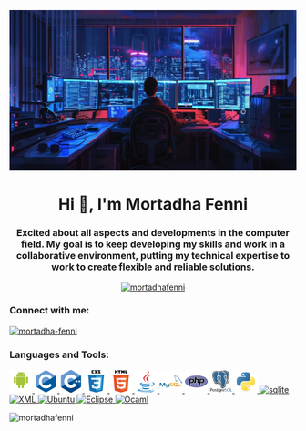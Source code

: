 <p align="center">
  <img src="https://github.com/MortadhaFenni/MortadhaFenni/blob/main/Programmer.jpeg" alt="Hi, I'm Mortadha Fenni 👋">
</p>

<h1 align="center">Hi 👋, I'm Mortadha Fenni</h1>
<h3 align="center">Excited about all aspects and developments in the computer field. My goal is to keep developing my skills and work in a collaborative environment, putting my technical expertise to work to create flexible and reliable solutions.</h3>

<p align="center"> <a href="https://github.com/ryo-ma/github-profile-trophy"><img src="https://github-profile-trophy.vercel.app/?username=mortadhafenni&theme=onedark" alt="mortadhafenni" /></a> </p>


<h3 align="left">Connect with me:</h3>
<p align="left">
<a href="https://linkedin.com/in/mortadha-fenni" target="blank"><img align="center" src="https://raw.githubusercontent.com/rahuldkjain/github-profile-readme-generator/master/src/images/icons/Social/linked-in-alt.svg" alt="mortadha-fenni" height="30" width="40" /></a>
</p>

<h3 align="left">Languages and Tools:</h3>
<p align="left"> 
  <a href="https://developer.android.com" target="_blank" rel="noreferrer"> <img src="https://raw.githubusercontent.com/devicons/devicon/master/icons/android/android-original-wordmark.svg" alt="android" width="40" height="40"/> </a> 
  <a href="https://www.cprogramming.com/" target="_blank" rel="noreferrer"> <img src="https://raw.githubusercontent.com/devicons/devicon/master/icons/c/c-original.svg" alt="c" width="40" height="40"/> </a> 
  <a href="https://www.w3schools.com/cpp/" target="_blank" rel="noreferrer"> <img src="https://raw.githubusercontent.com/devicons/devicon/master/icons/cplusplus/cplusplus-original.svg" alt="cplusplus" width="40" height="40"/> </a> 
  <a href="https://www.w3schools.com/css/" target="_blank" rel="noreferrer"> <img src="https://raw.githubusercontent.com/devicons/devicon/master/icons/css3/css3-original-wordmark.svg" alt="css3" width="40" height="40"/> </a> 
  <a href="https://www.w3.org/html/" target="_blank" rel="noreferrer"> <img src="https://raw.githubusercontent.com/devicons/devicon/master/icons/html5/html5-original-wordmark.svg" alt="html5" width="40" height="40"/> </a> 
  <a href="https://www.java.com" target="_blank" rel="noreferrer"> <img src="https://raw.githubusercontent.com/devicons/devicon/master/icons/java/java-original.svg" alt="java" width="40" height="40"/> </a> 
  <a href="https://www.mysql.com/" target="_blank" rel="noreferrer"> <img src="https://raw.githubusercontent.com/devicons/devicon/master/icons/mysql/mysql-original-wordmark.svg" alt="mysql" width="40" height="40"/> </a> 
  <a href="https://www.php.net" target="_blank" rel="noreferrer"> <img src="https://raw.githubusercontent.com/devicons/devicon/master/icons/php/php-original.svg" alt="php" width="40" height="40"/> </a> 
  <a href="https://www.postgresql.org" target="_blank" rel="noreferrer"> <img src="https://raw.githubusercontent.com/devicons/devicon/master/icons/postgresql/postgresql-original-wordmark.svg" alt="postgresql" width="40" height="40"/> </a> 
  <a href="https://www.python.org" target="_blank" rel="noreferrer"> <img src="https://raw.githubusercontent.com/devicons/devicon/master/icons/python/python-original.svg" alt="python" width="40" height="40"/> </a> 
  <a href="https://www.sqlite.org/" target="_blank" rel="noreferrer"> <img src="https://www.vectorlogo.zone/logos/sqlite/sqlite-icon.svg" alt="sqlite" width="40" height="40"/> </a> 
  <a href="#" target="_blank" rel="noreferrer"> <img src="https://www.vectorlogo.zone/logos/w3c_xml/w3c_xml-icon.svg" alt="XML" width="40" height="40"/> </a>
  <a href="https://ubuntu.com/" target="_blank" rel="noreferrer"> <img src="https://www.vectorlogo.zone/logos/ubuntu/ubuntu-ar21.svg" alt="Ubuntu" width="40" height="40"/> </a>
  <a href="https://eclipseide.org/" target="_blank" rel="noreferrer"> <img src="https://skillicons.dev/icons?i=eclipse" alt="Eclipse" width="40" height="40"/> </a>
  <a href="https://ocaml.org/" target="_blank" rel="noreferrer"> <img src="https://skillicons.dev/icons?i=ocaml" alt="Ocaml" width="40" height="40"/> </a>
</p>

<p><img align="center" src="https://github-readme-stats.vercel.app/api/top-langs?username=mortadhafenni&show_icons=true&locale=en&layout=compact" alt="mortadhafenni" /></p>
